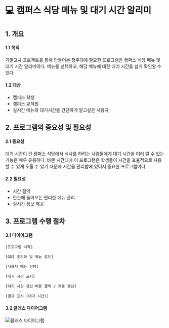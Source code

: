 # :computer: 캠퍼스 식당 메뉴 및 대기 시간 알리미
## 1. 개요
#### 1.1 목적
기말고사 프로젝트를 통해 만들어본 청주대에 필요한 프로그램은 캠퍼스 식당 메뉴 및 대기 시간 알리미이다. 메뉴를 선택하고, 해당 메뉴에 대한 대기 시간을 쉽게 확인할 수 있다.
#### 1.2 대상
+ 캠퍼스 학생
+ 캠퍼스 교직원
+ 실시간 메뉴와 대기시간을 간단하게 알고싶은 사용자

## 2. 프로그램의 중요성 및 필요성
#### 2.1 중요성 
대기 시간이 긴 캠퍼스 식당에서 식사를 하려는 사람들에게 대기 시간을 미리 알 수 있는 기능은 매우 유용하다. 바쁜 시간대에 이 프로그램은 학생들이 시간을 효율적으로 사용할 수 있게 도울 수 있기 때문에 시간을 관리함에 있어서 중요한 프로그램이다
#### 2.2 필요성
+ 시간 절약
+ 한눈에 둘어오는 편리한 메뉴 관리
+ 실시간 정보 제공

## 3. 프로그램 수행 절차
#### 3.1 다이어그램
```plaintext
[프로그램 시작]
      ↓
[GUI 초기화 및 메뉴 로드]
      ↓
[사용자 메뉴 선택]
      ↓
[대기 시간 표시]
      ↓
[대기 시간 갱신 버튼 클릭 / 자동 갱신]
      ↓
[결과 표시 (대기 시간)]
```
#### 3.2 클래스 다이어그램
![클래스 다이어그램](https://github.com/user-attachments/assets/384c9def-c4b2-419b-b6ae-61090a5cea1e)


